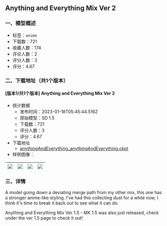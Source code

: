 ## Anything and Everything Mix Ver 2
### 一、模型概述

- 标签：`anime`
- 下载数：721
- 收藏人数：174
- 评论人数：2
- 评分人数：3
- 评分：4.67

### 二、下载地址（共1个版本）

#### [版本1/共1个版本] Anything and Everything Mix Ver 2

- 统计数据
  - 发布时间：2023-01-18T05:45:44.516Z
  - 原始模型：SD 1.5
  - 下载数：721
  - 评分人数：3
  - 评分：4.67
- 下载地址
  - [anythingAndEverything_anythingAndEverything.ckpt](https://civitai.com/api/download/models/5420)
- 样例图像：

| <img src="https://image.civitai.com/xG1nkqKTMzGDvpLrqFT7WA/7048315a-3da2-4a90-7171-91a3d0ffa400/width=450/42747.jpeg" /> | <img src="https://image.civitai.com/xG1nkqKTMzGDvpLrqFT7WA/3b6ab6f8-075b-4d17-6c37-b69cdf5b4000/width=450/42751.jpeg" /> | <img src="https://image.civitai.com/xG1nkqKTMzGDvpLrqFT7WA/3e4a048a-9542-40bc-d3fc-c7b88645ac00/width=450/42750.jpeg" /> | <img src="https://image.civitai.com/xG1nkqKTMzGDvpLrqFT7WA/dff26b5f-725a-4c20-6160-b035862cf100/width=450/42749.jpeg" /> |
| ---- | ---- | ---- | ---- |


### 三、详情
<p>A model going down a deviating merge path from my other mix, this one has a stronger anime-like styling. I've had this collecting dust for a while now, I think it's time to break it back out to see what it can do.</p><p></p><p>Anything and Everything Mix Ver 1.5 - MK 1.5 was also just released, check  under the ver 1.5 page to check it out!</p>